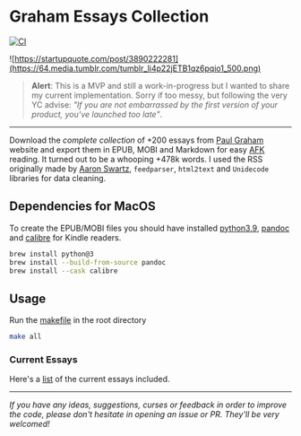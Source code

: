# Graham Essays Collection
[![CI](https://github.com/ofou/graham-essays/actions/workflows/main.yml/badge.svg)](https://github.com/ofou/graham-essays/actions/workflows/main.yml)

![https://startupquote.com/post/3890222281](https://64.media.tumblr.com/tumblr_li4p22jETB1qz6pqio1_500.png)

> **Alert**: This is a MVP and still a work-in-progress but I wanted to share my current implementation. Sorry if too messy, but following the very YC advise: _"If you are not embarrassed by the first version of your product, you've launched too late"_.

---

Download the _complete collection_ of +200 essays from [Paul Graham] website and export them in EPUB, MOBI and Markdown for easy [AFK] reading. It turned out to be a whooping +478k words. I used the RSS originally made by [Aaron Swartz], `feedparser`, `html2text` and `Unidecode` libraries for data cleaning.

## Dependencies for MacOS

To create the EPUB/MOBI files you should have installed [python3.9], [pandoc] and [calibre] for Kindle readers.

```bash
brew install python@3
brew install --build-from-source pandoc
brew install --cask calibre
```

## Usage

Run the [makefile](./Makefile) in the root directory

```bash
make all
```

### Current Essays

Here's a [list](./essays.csv) of the current essays included.

---

_If you have any ideas, suggestions, curses or feedback in order to improve the code, please don't hesitate in opening an issue or PR. They'll be very welcomed!_

[afk]: https://www.grammarly.com/blog/afk-meaning/
[paul graham]: http://www.paulgraham.com/articles.html
[aaron swartz]: https://en.wikipedia.org/wiki/Aaron_Swartz
[python3.9]: https://www.python.org/downloads
[pandoc]: https://pandoc.org/installing.html
[calibre]: https://calibre-ebook.com/
